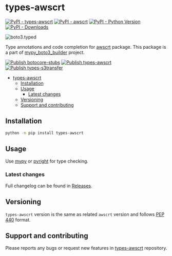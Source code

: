 # types-awscrt

[![PyPI - types-awscrt](https://img.shields.io/pypi/v/types-awscrt.svg?color=blue&label=types-awscrt)](https://pypi.org/project/types-awscrt)
[![PyPI - awscrt](https://img.shields.io/pypi/v/awscrt.svg?color=blue&label=awscrt)](https://pypi.org/project/awscrt)
[![PyPI - Python Version](https://img.shields.io/pypi/pyversions/types-awscrt.svg?color=blue)](https://pypi.org/project/types-awscrt)
[![PyPI - Downloads](https://static.pepy.tech/badge/types-awscrt)](https://pepy.tech/project/types-awscrt)

![boto3.typed](https://github.com/youtype/mypy_boto3_builder/raw/main/logo.png)

Type annotations and code completion for [awscrt](https://pypi.org/project/awscrt/) package.
This package is a part of [mypy_boto3_builder](https://github.com/youtype/mypy_boto3_builder) project.

[![Publish botocore-stubs](https://github.com/youtype/botocore-stubs/actions/workflows/publish_on_update.yml/badge.svg)](https://github.com/youtype/botocore-stubs/actions/workflows/publish_on_update.yml)
[![Publish types-awscrt](https://github.com/youtype/types-awscrt/actions/workflows/publish_on_update.yml/badge.svg)](https://github.com/youtype/types-awscrt/actions/workflows/publish_on_update.yml)
[![Publish types-s3transfer](https://github.com/youtype/types-s3transfer/actions/workflows/publish_on_update.yml/badge.svg)](https://github.com/youtype/types-s3transfer/actions/workflows/publish_on_update.yml)

- [types-awscrt](#types-awscrt)
  - [Installation](#installation)
  - [Usage](#usage)
    - [Latest changes](#latest-changes)
  - [Versioning](#versioning)
  - [Support and contributing](#support-and-contributing)


## Installation

```bash
python -m pip install types-awscrt
```

## Usage

Use [mypy](https://github.com/python/mypy) or [pyright](https://github.com/microsoft/pyright) for type checking.

### Latest changes

Full changelog can be found in [Releases](https://github.com/youtype/types-awscrt/releases).

## Versioning

`types-awscrt` version is the same as related `awscrt` version and follows
[PEP 440](https://www.python.org/dev/peps/pep-0440/) format.

## Support and contributing

Please reports any bugs or request new features in
[types-awscrt](https://github.com/youtype/types-awscrt/issues/) repository.

